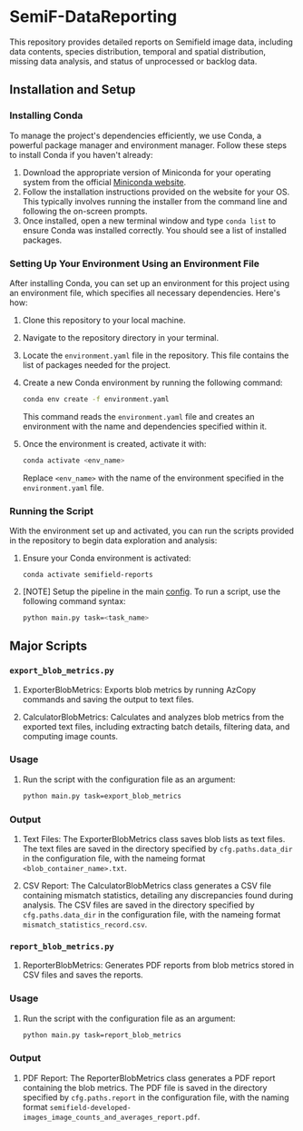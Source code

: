 # SemiF-DataReporting
This repository provides detailed reports on Semifield image data, including data contents, species distribution, temporal and spatial distribution, missing data analysis, and status of unprocessed or backlog data.

## Installation and Setup

### Installing Conda
To manage the project's dependencies efficiently, we use Conda, a powerful package manager and environment manager. Follow these steps to install Conda if you haven't already:

1. Download the appropriate version of Miniconda for your operating system from the official [Miniconda website](https://docs.anaconda.com/free/miniconda/).
2. Follow the installation instructions provided on the website for your OS. This typically involves running the installer from the command line and following the on-screen prompts.
3. Once installed, open a new terminal window and type `conda list` to ensure Conda was installed correctly. You should see a list of installed packages.


### Setting Up Your Environment Using an Environment File
After installing Conda, you can set up an environment for this project using an environment file, which specifies all necessary dependencies. Here's how:

1. Clone this repository to your local machine.
2. Navigate to the repository directory in your terminal.
3. Locate the `environment.yaml` file in the repository. This file contains the list of packages needed for the project.
4. Create a new Conda environment by running the following command:
   ```bash
   conda env create -f environment.yaml
   ```
   This command reads the `environment.yaml` file and creates an environment with the name and dependencies specified within it.

5. Once the environment is created, activate it with:
   ```bash
   conda activate <env_name>
   ```
   Replace `<env_name>` with the name of the environment specified in the `environment.yaml` file.


### Running the Script
With the environment set up and activated, you can run the scripts provided in the repository to begin data exploration and analysis:

1. Ensure your Conda environment is activated:
   ```
   conda activate semifield-reports
   ```
2. [NOTE] Setup the pipeline in the main [config](conf/config.yaml#L11). To run a script, use the following command syntax:
   ```bash
   python main.py task=<task_name>
   ```


## Major Scripts

### `export_blob_metrics.py`

1. ExporterBlobMetrics: Exports blob metrics by running AzCopy commands and saving the output to text files.

2. CalculatorBlobMetrics: Calculates and analyzes blob metrics from the exported text files, including extracting batch details, filtering data, and computing image counts.

### Usage

1. Run the script with the configuration file as an argument:

    ```bash
    python main.py task=export_blob_metrics
    ```

### Output

1. Text Files: The ExporterBlobMetrics class saves blob lists as text files. The text files are saved in the directory specified by `cfg.paths.data_dir` in the configuration file, with the nameing format `<blob_container_name>.txt`.

2. CSV Report: The CalculatorBlobMetrics class generates a CSV file containing mismatch statistics, detailing any discrepancies found during analysis. The CSV files are saved in the directory specified by `cfg.paths.data_dir` in the configuration file, with the nameing format `mismatch_statistics_record.csv`.
 
### `report_blob_metrics.py`

1. ReporterBlobMetrics: Generates PDF reports from blob metrics stored in CSV files and saves the reports.

### Usage

1. Run the script with the configuration file as an argument:

    ```bash
    python main.py task=report_blob_metrics
    ```

### Output

1. PDF Report: The ReporterBlobMetrics class generates a PDF report containing the blob metrics. The PDF file is saved in the directory specified by `cfg.paths.report` in the configuration file, with the naming format `semifield-developed-images_image_counts_and_averages_report.pdf`.